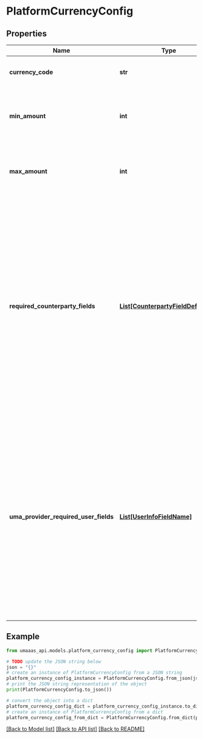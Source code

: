# PlatformCurrencyConfig


## Properties

Name | Type | Description | Notes
------------ | ------------- | ------------- | -------------
**currency_code** | **str** | Three-letter currency code (ISO 4217) | 
**min_amount** | **int** | Minimum amount that can be sent in the smallest unit of this currency | 
**max_amount** | **int** | Maximum amount that can be sent in the smallest unit of this currency | 
**required_counterparty_fields** | [**List[CounterpartyFieldDefinition]**](CounterpartyFieldDefinition.md) | List of fields which the platform requires from the counterparty institutions about counterparty users. Platforms can set mandatory to false if the platform does not require the field, but would like to have it available. Some fields may be required by the underlying UMA provider. | 
**uma_provider_required_user_fields** | [**List[UserInfoFieldName]**](UserInfoFieldName.md) | List of user info field names that are required by the underlying UMA provider when creating a user for this currency. These fields must be supplied when creating or updating a user if this currency is intended to be used by that user. If no fields are required, this field is omitted. | [optional] 

## Example

```python
from umaaas_api.models.platform_currency_config import PlatformCurrencyConfig

# TODO update the JSON string below
json = "{}"
# create an instance of PlatformCurrencyConfig from a JSON string
platform_currency_config_instance = PlatformCurrencyConfig.from_json(json)
# print the JSON string representation of the object
print(PlatformCurrencyConfig.to_json())

# convert the object into a dict
platform_currency_config_dict = platform_currency_config_instance.to_dict()
# create an instance of PlatformCurrencyConfig from a dict
platform_currency_config_from_dict = PlatformCurrencyConfig.from_dict(platform_currency_config_dict)
```
[[Back to Model list]](../README.md#documentation-for-models) [[Back to API list]](../README.md#documentation-for-api-endpoints) [[Back to README]](../README.md)


